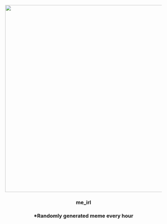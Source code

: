 <p align="center">
        <img src="https://i.redd.it/xex5dgemngy91.gif" width="600" height="600">
        </p>
        <h3 align="center">me_irl</h3>
        <h3 align="center">*Randomly generated meme every hour</h3>
    